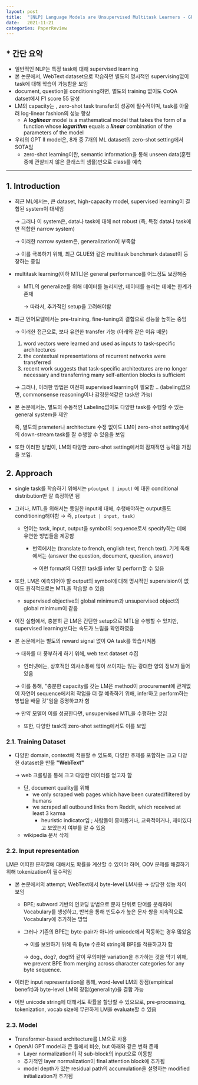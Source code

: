 ```yaml
---
layout: post
title:  "[NLP] Language Models are Unsupervised Multitask Learners - GPT2"
date:   2021-11-21
categories: PaperReview
---
```


## * 간단 요약

- 일반적인 NLP는 특정 task에 대해 supervised learning
- 본 논문에서, WebText dataset으로 학습하면 별도의 명시적인 supervising없이 task에 대해 학습이 가능함을 보임
- document, question을 conditioning하면, 별도의 training 없이도 CoQA datset에서 F1 score 55 달성
- LM의 capacity는 , zero-shot task transfer의 성공에 필수적이며, task를 아울러 log-linear fashion의 성능 향상
    - A ***log******linear*** model is a mathematical model that takes the form of a function whose ***logarithm*** equals a ***linear*** combination of the parameters of the model
- 우리의 GPT II model은, 8개 중 7개의 ML dataset의 zero-shot setting에서 SOTA임
    - zero-shot learning이란, semantic information을 통해 unseen data(훈련 중에 관찰되지 않은 클래스의 샘플)만으로 class를 예측

---

## 1. Introduction

- 최근 ML에서는, 큰 dataset, high-capacity model, supervised learning이 결합된 system이 대세임

    → 그러나 이 system은, data나 task에 대해 not robust (즉, 특정 data나 task에만 적합한 narrow system)

    → 이러한 narrow system은, generalization이 부족함

    → 이를 극복하기 위해, 최근 GLUE와 같은 multitask benchmark dataset이 등장하는 중임

- multitask learning(이하 MTL)은 general performance를 어느정도 보장해줌
    - MTL의 generalize를 위해 데이터를 늘리지만, 데이터를 늘리는 데에는 한계가 존재

        → 따라서, 추가적인 setup을 고려해야함

- 최근 언어모델에서는 pre-training, fine-tuning의 결합으로 성능을 높히는 중임

    → 이러한 접근으로, 보다 유연한 transfer 가능 (아래와 같은 이유 때문)

    1. word vectors were learned and used as inputs to task-specific architectures
    2. the contextual representations of recurrent networks were transferred
    3. recent work suggests that task-specific architectures are no longer necessary and transferring many self-attention blocks is sufficient

    → 그러나, 이러한 방법은 여전히 supervised learning이 필요함 .. (labeling없으면, commonsense reasoning이나 감정분석같은 task만 가능)

- 본 논문에서는, 별도의 수동적인 Labeling없이도 다양한 task를 수행할 수 있는 general system을 제안

    즉, 별도의 prameter나 architecture 수정 없이도 LM이 zero-shot setting에서의 down-stream task를 잘 수행할 수 있음을 보임

- 또한 이러한 방법이, LM의 다양한 zero-shot setting에서의 잠재적인 능력을 가짐을 보임.

## 2. Approach

- single task를 학습하기 위해서는 `p(output | input)` 에 대한 conditional distribution만 잘 측정하면 됨
- 그러나, MTL을 위해서는 동일한 input에 대해, 수행해야하는 output들도 conditioning해야함 → 즉, `p(output | input, task)`
    - 언어는 task, input, output을 symbol의 sequence로서 specify하는 데에 유연한 방법들을 제공함
        - 번역에서는 (translate to french, english text, french text). 기계 독해에서는 (answer the question, document, question, answer)

            → 이런 format의 다양한 task를 infer 및 perform할 수 있음

- 또한, LM은 예측되어야 할 output의 symbol에 대해 명시적인 supervision이 없이도 원칙적으로는 MTL을 학습할 수 있음
    - supervised objective의 global minimum과 unsupervised object의 global minimum이 같음
- 이전 실험에서, 충분히 큰 LM은 간단한 setup으로 MTL을 수행할 수 있지만, supervised learning보다는 속도가 느림을 확인하였음
- 본 논문에서는 별도의 reward signal 없이 QA task를 학습시켜봄

    → 대화를 더 풍부하게 하기 위해, web text dataset 수집

    - 인터넷에는, 상호적인 의사소통에 많이 쓰이지는 않는 광대한 양의 정보가 들어있음

    → 이를 통해, "충분한 capacity를 갖는 LM은 method이 procurement에 관계없이 자연어 sequence에서의 작업을 더 잘 예측하기 위해, infer하고 perform하는 방법을 배울 것"임을 증명하고자 함

    → 만약 모델이 이를 성공한다면, unsupervised MTL을 수행하는 것임

    - 또한, 다양한 task의 zero-shot setting에서도 이를 보임

### 2.1. Training Dataset

- 다양한 domain, context에 적용할 수 있도록, 다양한 주제를 포함하는 크고 다양한 dataset을 만듦 **"WebText"**

    → web 크롤링을 통해 크고 다양한 데이터를 얻고자 함

    - 단, document quality를 위해
        - we only scraped web pages which have been curated/filtered by humans
        - we scraped all outbound links from Reddit, which received at least 3 karma
            - heuristic indicator임 ; 사람들이 흥미롭거나, 교육적이거나, 재미있다고 보았는지 여부를 알 수 있음
    - wikipedia 문서 삭제

### 2.2. Input representation

LM은 어떠한 문자열에 대해서도 확률을 계산할 수 있어야 하며, OOV 문제를 해결하기 위해 tokenization이 필수적임

- 본 논문에서의 attempt; WebText에서 byte-level LM사용 → 상당한 성능 차이 보임
    - BPE; subword 기반의 인코딩 방법으로 문자 단위로 단어를 분해하여 Vocabulary를 생성하고, 반복을 통해 빈도수가 높은 문자 쌍을 지속적으로 Vocabulary에 추가하는 방법
    - 그러나 기존의 BPE는 byte-pair가 아니라 unicode에서 작동하는 경우 많았음

        → 이를 보완하기 위해 즉 Byte 수준의 string에 BPE를 적용하고자 함

        → dog., dog?, dog!와 같이 무의미한 variation을 추가하는 것을 막기 위해, we prevent BPE from merging across character categories for any byte sequence.

- 이러한 input representation을 통해, word-level LM의 장점(empirical benefit)과 byte-level LM의 장접(generality)을 결합 가능
- 어떤 unicode string에 대해서도 확률을 할당할 수 있으므로, pre-processing, tokenization, vocab size에 무관하게 LM을 evaluate할 수 있음

### 2.3. Model

- Transformer-based architecture를 LM으로 사용
- OpenAI GPT model과 큰 틀에서 비슷, but 아래와 같은 변화 존재
    - Layer normalization이 각 sub-block의 input으로 이동함
    - 추가적인 layer normalization이 final attention block에 추가됨
    - model depth가 있는 residual path의 accumulation을 설명하는 modified initialization가 추가됨
